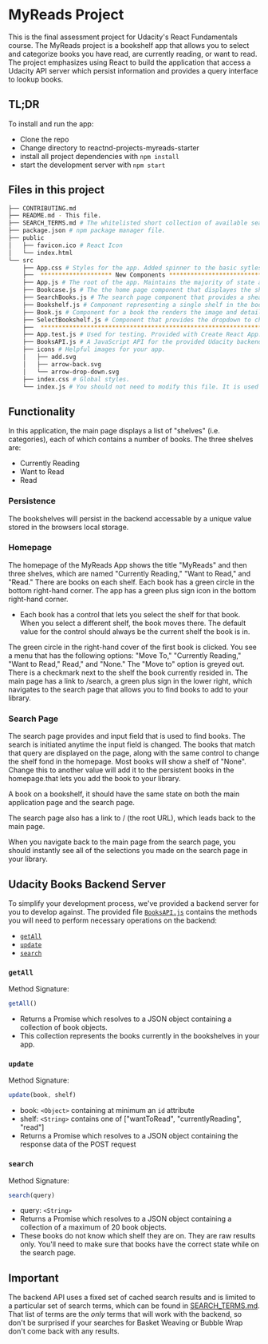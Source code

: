 # MyReads Project

This is the final assessment project for Udacity's React Fundamentals course. 
The MyReads project is a bookshelf app that allows you to select and categorize books you have read, are currently reading, or want to read. 
The project emphasizes using React to build the application that access a Udacity API server which persist information and provides a query
interface to lookup books.

## TL;DR

To install and run the app:
* Clone the repo
* Change directory to reactnd-projects-myreads-starter
* install all project dependencies with `npm install` 
* start the development server with `npm start`

## Files in this project
```bash
├── CONTRIBUTING.md
├── README.md - This file.
├── SEARCH_TERMS.md # The whitelisted short collection of available search terms for you to use with the Udacity api.
├── package.json # npm package manager file. 
├── public
│   ├── favicon.ico # React Icon
│   └── index.html 
└── src
    ├── App.css # Styles for the app. Added spinner to the basic sytles provided.
    ├──  ******************** New Components **********************************
    ├── App.js # The root of the app. Maintains the majority of state and renders the top level components. 
    ├── Bookcase.js # The the home page component that displayes the shelves and related books the user selected. 
    ├── SearchBooks.js # The search page component that provides a shearch bar and search results. 
    ├── Bookshelf.js # Component representing a single shelf in the bookcase. 
    ├── Book.js # Component for a book the renders the image and details. Shared by Bookself and SearchBooks components. 
    ├── SelectBookshelf.js # Component that provides the dropdown to change a book's shelf or add search book to a shelf. 
    ├──  **********************************************************************
    ├── App.test.js # Used for testing. Provided with Create React App. 
    ├── BooksAPI.js # A JavaScript API for the provided Udacity backend. Instructions for the methods are below.
    ├── icons # Helpful images for your app.
    │   ├── add.svg
    │   ├── arrow-back.svg
    │   └── arrow-drop-down.svg
    ├── index.css # Global styles. 
    └── index.js # You should not need to modify this file. It is used for DOM rendering only.
```
## Functionality

In this application, the main page displays a list of "shelves" (i.e. categories), each of which contains a number of books. The three shelves are:

* Currently Reading
* Want to Read
* Read

### Persistence
The bookshelves will persist in the backend accessable by a unique value stored in the browsers local storage. 

### Homepage
The homepage of the MyReads App shows the title "MyReads" and then three shelves, which are named "Currently Reading," "Want to Read," and "Read." 
There are books on each shelf. Each book has a green circle in the bottom right-hand corner. 
The app has a green plus sign icon in the bottom right-hand corner.

* Each book has a control that lets you select the shelf for that book. When you select a different shelf, the book moves there. The default value for the control should always be the current shelf the book is in.

The green circle in the right-hand cover of the first book is clicked. You see a menu that has the following options: "Move To," "Currently Reading," "Want to Read," Read," and "None." The "Move to" option is greyed out. 
There is a checkmark next to the shelf the book currently resided in. 
The main page  has a link to /search, a green plus sign in the lower right, which navigates to the search page that allows you to find books to add to your library.

### Search Page
The search page provides and input field that is used to find books. The search is initiated anytime the input field is changed. The books that match that query are displayed on the page, along with the same control to change the shelf fond in the homepage. 
Most books will show a shelf of "None". Change this to another value will add it to the persistent books in the homepage.that lets you add the book to your library. 

A book on a bookshelf, it should have the same state on both the main application page and the search page.

The search page also has a link to / (the root URL), which leads back to the main page.

When you navigate back to the main page from the search page, you should instantly see all of the selections you made on the search page in your library.




## Udacity Books Backend Server

To simplify your development process, we've provided a backend server for you to develop against. The provided file [`BooksAPI.js`](src/BooksAPI.js) contains the methods you will need to perform necessary operations on the backend:

* [`getAll`](#getall)
* [`update`](#update)
* [`search`](#search)

### `getAll`

Method Signature:

```js
getAll()
```

* Returns a Promise which resolves to a JSON object containing a collection of book objects.
* This collection represents the books currently in the bookshelves in your app.

### `update`

Method Signature:

```js
update(book, shelf)
```

* book: `<Object>` containing at minimum an `id` attribute
* shelf: `<String>` contains one of ["wantToRead", "currentlyReading", "read"]  
* Returns a Promise which resolves to a JSON object containing the response data of the POST request

### `search`

Method Signature:

```js
search(query)
```

* query: `<String>`
* Returns a Promise which resolves to a JSON object containing a collection of a maximum of 20 book objects.
* These books do not know which shelf they are on. They are raw results only. You'll need to make sure that books have the correct state while on the search page.

## Important
The backend API uses a fixed set of cached search results and is limited to a particular set of search terms, which can be found in [SEARCH_TERMS.md](SEARCH_TERMS.md). That list of terms are the _only_ terms that will work with the backend, so don't be surprised if your searches for Basket Weaving or Bubble Wrap don't come back with any results.
